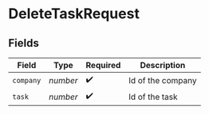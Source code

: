 # DeleteTaskRequest


## Fields

| Field              | Type               | Required           | Description        |
| ------------------ | ------------------ | ------------------ | ------------------ |
| `company`          | *number*           | :heavy_check_mark: | Id of the company  |
| `task`             | *number*           | :heavy_check_mark: | Id of the task     |